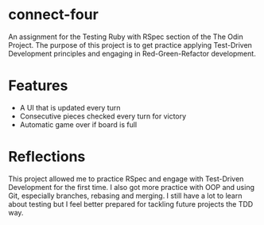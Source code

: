 # connect-four
An assignment for the Testing Ruby with RSpec section of the The Odin Project. The purpose of this project is to get practice applying Test-Driven Development principles and engaging in Red-Green-Refactor development.

# Features
* A UI that is updated every turn
* Consecutive pieces checked every turn for victory
* Automatic game over if board is full

# Reflections
This project allowed me to practice RSpec and engage with Test-Driven Development for the first time. I also got more practice with OOP and using Git, especially branches, rebasing and merging. I still have a lot to learn about testing but I feel better prepared for tackling future projects the TDD way.

